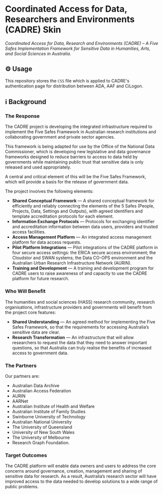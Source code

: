 # Coordinated Access for Data, Researchers and Environments (CADRE) Skin

_Coordinated Access for Data, Research and Environments (CADRE) – A Five Safes Implementation Framework for Sensitive Data in Humanities, Arts, and Social Sciences in Australia._

## ⚙️ Usage

This repository stores the `CSS` file which is applied to CADRE's authentication page for distribution between ADA, AAF and CiLogon.

## ℹ️ Background

### The Response
The CADRE project is developing the integrated infrastructure required to implement the Five Safes Framework in Australian research institutions and collaborating government and private sector agencies. 

This framework is being adapted for use by the Office of the National Data Commissioner, which is developing new legislative and data governance frameworks designed to reduce barriers to access to data held by governments while maintaining public trust that sensitive data is only released and used appropriately. 

A central and critical element of this will be the Five Safes Framework, which will provide a basis for the release of government data. 

The project involves the following elements:

- __Shared Conceptual Framework__ — A shared conceptual framework for efficiently and reliably connecting the elements of the 5 Safes (People, Projects, Data, Settings and Outputs), with agreed identifiers and template accreditation protocols for each element.
- __Information Exchange Protocols__ — Protocols for exchanging identifier and accreditation information between data users, providers and trusted access facilities.
- __Access Management Platform__ — An integrated access management platform for data access requests.
- __Pilot Platform Integrations__ — Pilot integrations of the CADRE platform in four secure access settings: the ERICA secure access environment; the Cloudstor and SWAN systems; the Data CO-OPS environment and the Australian Urban Research Infrastructure Network (AURIN).
- __Training and Development__ — A training and development program for CADRE users to raise awareness of and capacity to use the CADRE platform for future research.

### Who Will Benefit

The humanities and social sciences (HASS) research community, research organisations, infrastructure providers and governments will benefit from the project core features:

- __Shared Understanding__ — An agreed method for implementing the Five Safes Framework, so that the requirements for accessing Australia’s sensitive data are clear.
- __Research Transformation__ — An infrastructure that will allow researchers to request the data that they need to answer important questions, so that Australia can truly realise the benefits of increased access to government data.

### The Partners

Our partners are:

- Australian Data Archive
- Australian Access Federation
- AURIN
- AARNet
- Australian Institute of Health and Welfare 
- Australian Institute of Family Studies 
- Swinburne University of Technology
- Australian National University
- The University of Queensland
- University of New South Wales
- The University of Melbourne
- Research Graph Foundation.

### Target Outcomes

The CADRE platform will enable data owners and users to address the core concerns around governance, creation, management and sharing of sensitive data for research. As a result, Australia’s research sector will have improved access to the data needed to develop solutions to a wide range of public problems.